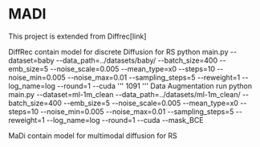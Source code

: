 # MADI
This project is extended from Diffrec[link] 

DiffRec contain model for discrete Diffusion  for RS
python main.py  --dataset=baby --data_path=../datasets/baby/ --batch_size=400 --emb_size=5 --noise_scale=0.005 --mean_type=x0 --steps=10 --noise_min=0.005 --noise_max=0.01 --sampling_steps=5 --reweight=1 --log_name=log --round=1 --cuda
'''
1091
'''
Data Augmentation run
python main.py  --dataset=ml-1m_clean --data_path=../datasets/ml-1m_clean/ --batch_size=400 --emb_size=5 --noise_scale=0.005 --mean_type=x0 --steps=10 --noise_min=0.005 --noise_max=0.01 --sampling_steps=5 --reweight=1 --log_name=log --round=1 --cuda --mask_BCE

MaDi contain model for multimodal diffusion for RS